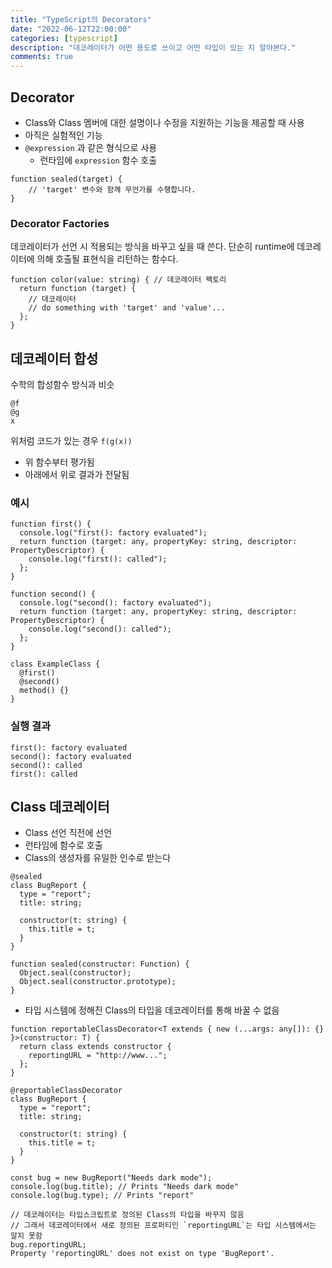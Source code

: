```yaml
---
title: "TypeScript의 Decorators"
date: "2022-06-12T22:00:00"
categories: [typescript]
description: "데코레이터가 어떤 용도로 쓰이고 어떤 타입이 있는 지 알아본다."
comments: true
---
```


## Decorator

- Class와 Class 멤버에 대한 설명이나 수정을 지원하는 기능을 제공할 때 사용
- 아직은 실험적인 기능
- `@expression` 과 같은 형식으로 사용
    - 런타임에 `expression` 함수 호출

```tsx
function sealed(target) {
    // 'target' 변수와 함께 무언가를 수행합니다.
}
```

### Decorator Factories

데코레이터가 선언 시 적용되는 방식을 바꾸고 싶을 때 쓴다. 단순히 runtime에 데코레이터에 의해 호출될 표현식을 리턴하는 함수다.

```tsx
function color(value: string) { // 데코레이터 팩토리
  return function (target) {
    // 데코레이터
    // do something with 'target' and 'value'...
  };
}
```

## 데코레이터 합성

수학의 합성함수 방식과 비슷

```tsx
@f
@g
x
```

위처럼 코드가 있는 경우 `f(g(x))`

- 위 함수부터 평가됨
- 아래에서 위로 결과가 전달됨

### 예시

```tsx
function first() {
  console.log("first(): factory evaluated");
  return function (target: any, propertyKey: string, descriptor: PropertyDescriptor) {
    console.log("first(): called");
  };
}
 
function second() {
  console.log("second(): factory evaluated");
  return function (target: any, propertyKey: string, descriptor: PropertyDescriptor) {
    console.log("second(): called");
  };
}
 
class ExampleClass {
  @first()
  @second()
  method() {}
}
```

### 실행 결과

```
first(): factory evaluated
second(): factory evaluated
second(): called
first(): called
```

## Class 데코레이터

- Class 선언 직전에 선언
- 런타임에 함수로 호출
- Class의 생성자를 유일한 인수로 받는다

```tsx
@sealed
class BugReport {
  type = "report";
  title: string;
 
  constructor(t: string) {
    this.title = t;
  }
}

function sealed(constructor: Function) {
  Object.seal(constructor);
  Object.seal(constructor.prototype);
}
```

- 타입 시스템에 정해진 Class의 타입을 데코레이터를 통해 바꿀 수 없음

```tsx
function reportableClassDecorator<T extends { new (...args: any[]): {} }>(constructor: T) {
  return class extends constructor {
    reportingURL = "http://www...";
  };
}
 
@reportableClassDecorator
class BugReport {
  type = "report";
  title: string;
 
  constructor(t: string) {
    this.title = t;
  }
}
 
const bug = new BugReport("Needs dark mode");
console.log(bug.title); // Prints "Needs dark mode"
console.log(bug.type); // Prints "report"
 
// 데코레이터는 타입스크립트로 정의된 Class의 타입을 바꾸지 않음
// 그래서 데코레이터에서 새로 정의된 프로퍼티인 `reportingURL`는 타입 시스템에서는 알지 못함
bug.reportingURL;
Property 'reportingURL' does not exist on type 'BugReport'.
```